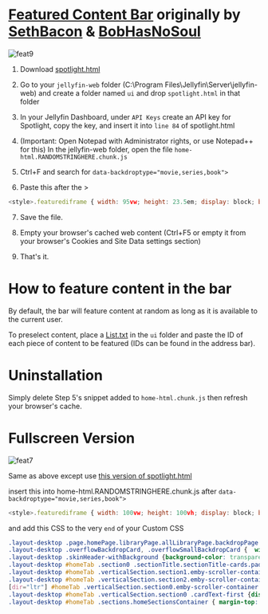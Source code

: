 # [Featured Content Bar](https://github.com/BobHasNoSoul/jellyfin-mods/blob/main/10.9.x.md#featured-content-bar-109xx) originally by [SethBacon](https://forum.jellyfin.org/u-sethbacon) & [BobHasNoSoul](https://github.com/BobHasNoSoul)

![feat9](https://github.com/user-attachments/assets/4173b2e7-897a-4fb9-b5bb-3dd392bd0ff4)

1. Download [spotlight.html](https://github.com/tedhinklater/Jellyfin-Featured-Content-Bar/blob/main/spotlight.html)

2. Go to your ```jellyfin-web``` folder (C:\Program Files\Jellyfin\Server\jellyfin-web) and create a folder named ```ui``` and drop ```spotlight.html``` in that folder

3. In your Jellyfin Dashboard, under ```API Keys``` create an API key for Spotlight, copy the key, and insert it into ```line 84``` of spotlight.html

4. (Important: Open Notepad with Administrator rights, or use Notepad++ for this) In the jellyfin-web folder, open the file ```home-html.RANDOMSTRINGHERE.chunk.js```

5. Ctrl+F and search for ```data-backdroptype="movie,series,book">``` 

6. Paste this after the >

```js
<style>.featurediframe { width: 95vw; height: 23.5em; display: block; border: 0px solid #000; margin: 0 auto; margin-bottom: 40px} @media (min-width: 2000px) { .featurediframe {height: 18em; font-size: 175%;} .layout-desktop #homeTab .sections.homeSectionsContainer {margin-top: -3em !important;}} @media (max-width:1000px) and (orientation:portrait) {.featurediframe {height: 46vh;}} @media (max-width:1000px) and (orientation:landscape) {.featurediframe {height: 98vh;}} </style><iframe class="featurediframe" src="/web/ui/spotlight.html"></iframe>
```
7. Save the file.

8. Empty your browser's cached web content (Ctrl+F5 or empty it from your browser's Cookies and Site Data settings section)

9. That's it.

# How to feature content in the bar

By default, the bar will feature content at random as long as it is available to the current user. 

To preselect content, place a [List.txt](https://github.com/tedhinklater/Jellyfin-Featured-Content-Bar/blob/main/List.txt) in the ```ui``` folder and paste the ID of each piece of content to be featured (IDs can be found in the address bar). 

# Uninstallation

Simply delete Step 5's snippet added to ```home-html.chunk.js``` then refresh your browser's cache.

# Fullscreen Version

![feat7](https://github.com/user-attachments/assets/e681d7e4-851a-4d03-9e38-4f4e6411bf13)

Same as above except use [this version of spotlight.html](https://github.com/tedhinklater/Jellyfin-Featured-Content-Bar/blob/main/fullscreen/spotlight.html) 

insert this into home-html.RANDOMSTRINGHERE.chunk.js after ```data-backdroptype="movie,series,book">``` 

```js
<style>.featurediframe { width: 100vw; height: 100vh; display: block; border: 0px solid #000; margin: 0 auto; margin-bottom: 40px} @media (max-width:1000px) and (orientation:portrait) {.featurediframe {height: 46vh; width: 95vw;}} @media (max-width:1000px) and (orientation:landscape) {.featurediframe {height: 98vh; width: 95vw;}} @media (min-width: 2000px) { .featurediframe {height:102vh;}}</style><iframe class="featurediframe" src="/web/ui/spotlight.html"></iframe>
```

and add this CSS to the very ```end``` of your Custom CSS

```css
.layout-desktop .page.homePage.libraryPage.allLibraryPage.backdropPage.pageWithAbsoluteTabs.withTabs.mainAnimatedPage { margin-top:-4.5em;}
.layout-desktop .overflowBackdropCard, .overflowSmallBackdropCard {  width: 12.7vw !important;  padding-right: 1.85em;}
.layout-desktop .skinHeader-withBackground {background-color: transparent; backdrop-filter: blur(0px);}
.layout-desktop #homeTab .section0 .sectionTitle.sectionTitle-cards.padded-left {  display: none !important;}
.layout-desktop #homeTab .verticalSection.section1.emby-scroller-container {  position: relative;  top: -27em;  left: 73em; width: 44vw; margin-bottom: -17em;}
.layout-desktop #homeTab .verticalSection.section2.emby-scroller-container::after { content: ''; position: fixed; top: 0; left: 0; width: 100%; height: 100vw; background: black; z-index: -1;}
[dir="ltr"] #homeTab .verticalSection.section0.emby-scroller-container .emby-scrollbuttons {right: -5em; top: -2em;}
.layout-desktop #homeTab .verticalSection.section0 .cardText-first {display: none !important;}
.layout-desktop #homeTab .sections.homeSectionsContainer { margin-top: 2em;}
```
